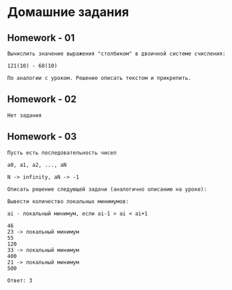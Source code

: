 # Домашние задания

## Homework - 01

```
Вычислить значение выражения "столбиком" в двоичной системе счисления:

121(10) - 68(10)

По аналогии с уроком. Решение описать текстом и прикрепить.
```

## Homework - 02

```
Нет задания
```

## Homework - 03

```
Пусть есть последовательность чисел 

a0, a1, a2, ..., aN

N -> infinity, aN -> -1

Описать решение следующей задачи (аналогично описанию на уроке):

Вывести количество локальных минимумов:

ai - локальный минимум, если ai-1 > ai < ai+1

46
23 -> локальный минимум
55
120
33 -> локальный минимум
400
21 -> локальный минимум
500

Ответ: 3
```
